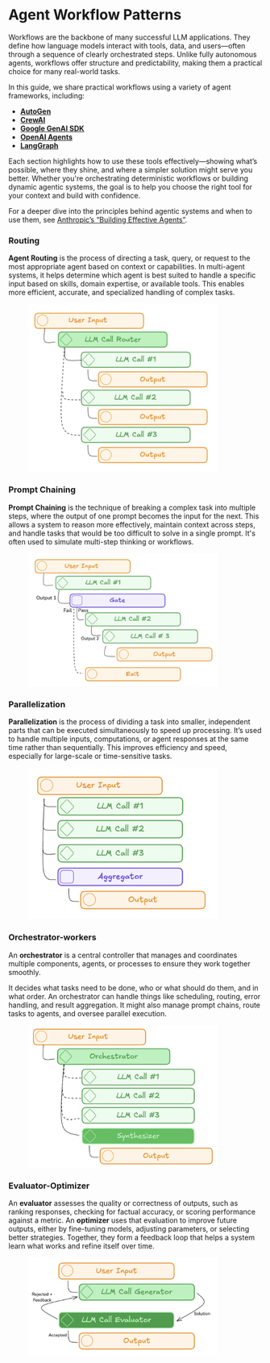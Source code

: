 # Agent Workflow Patterns

Workflows are the backbone of many successful LLM applications. They define how language models interact with tools, data, and users—often through a sequence of clearly orchestrated steps. Unlike fully autonomous agents, workflows offer structure and predictability, making them a practical choice for many real-world tasks.

In this guide, we share practical workflows using a variety of agent frameworks, including:

* [**AutoGen**](agents/agent-workflow-patterns/autogen.md)
* [**CrewAI**](agents/agent-workflow-patterns/crewai.md)
* [**Google GenAI SDK**](agents/agent-workflow-patterns/google-genai-sdk.md)
* [**OpenAI Agents**](agents/agent-workflow-patterns/openai-agents.md)
* [**LangGraph**](agents/agent-workflow-patterns/langgraph.md)

Each section highlights how to use these tools effectively—showing what’s possible, where they shine, and where a simpler solution might serve you better. Whether you're orchestrating deterministic workflows or building dynamic agentic systems, the goal is to help you choose the right tool for your context and build with confidence.

For a deeper dive into the principles behind agentic systems and when to use them, see [Anthropic’s “Building Effective Agents”](https://www.anthropic.com/engineering/building-effective-agents).

### Routing

**Agent Routing** is the process of directing a task, query, or request to the most appropriate agent based on context or capabilities. In multi-agent systems, it helps determine which agent is best suited to handle a specific input based on skills, domain expertise, or available tools. This enables more efficient, accurate, and specialized handling of complex tasks.

<figure><img src=".gitbook/assets/image (3).png" alt="" width="375"><figcaption></figcaption></figure>

### Prompt Chaining

**Prompt Chaining** is the technique of breaking a complex task into multiple steps, where the output of one prompt becomes the input for the next. This allows a system to reason more effectively, maintain context across steps, and handle tasks that would be too difficult to solve in a single prompt. It's often used to simulate multi-step thinking or workflows.

<figure><img src=".gitbook/assets/image (2).png" alt="" width="375"><figcaption></figcaption></figure>

### Parallelization

**Parallelization** is the process of dividing a task into smaller, independent parts that can be executed simultaneously to speed up processing. It’s used to handle multiple inputs, computations, or agent responses at the same time rather than sequentially. This improves efficiency and speed, especially for large-scale or time-sensitive tasks.

<figure><img src=".gitbook/assets/image (4).png" alt="" width="375"><figcaption></figcaption></figure>

### Orchestrator-workers <a href="#workflow-orchestrator-workers" id="workflow-orchestrator-workers"></a>

An **orchestrator** is a central controller that manages and coordinates multiple components, agents, or processes to ensure they work together smoothly.&#x20;

It decides what tasks need to be done, who or what should do them, and in what order. An orchestrator can handle things like scheduling, routing, error handling, and result aggregation. It might also manage prompt chains, route tasks to agents, and oversee parallel execution.

<figure><img src=".gitbook/assets/image (6).png" alt="" width="375"><figcaption></figcaption></figure>

### Evaluator-Optimizer

An **evaluator** assesses the quality or correctness of outputs, such as ranking responses, checking for factual accuracy, or scoring performance against a metric. An **optimizer** uses that evaluation to improve future outputs, either by fine-tuning models, adjusting parameters, or selecting better strategies. Together, they form a feedback loop that helps a system learn what works and refine itself over time.

<figure><img src=".gitbook/assets/image (7).png" alt="" width="375"><figcaption></figcaption></figure>
